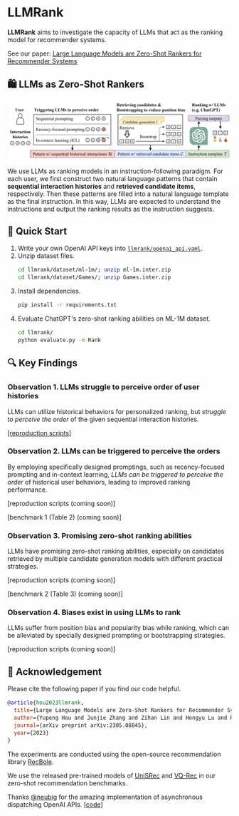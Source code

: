 # LLMRank

**LLMRank** aims to investigate the capacity of LLMs that act as the ranking model for recommender systems.

See our paper: [Large Language Models are Zero-Shot Rankers for Recommender Systems](https://arxiv.org/abs/2305.08845)

## 🛍️ LLMs as Zero-Shot Rankers

![](assets/model.png)

We use LLMs as ranking models in an instruction-following paradigm. For each user, we first construct two natural language patterns that contain **sequential interaction histories** and **retrieved candidate items**, respectively. Then these patterns are filled into a natural language template as the final instruction. In this way, LLMs are expected to understand the instructions and output the ranking results as the instruction suggests.

## 🚀 Quick Start

1. Write your own OpenAI API keys into [`llmrank/openai_api.yaml`](https://github.com/RUCAIBox/LLMRank/blob/master/llmrank/openai_api.yaml).
2. Unzip dataset files.
    ```bash
    cd llmrank/dataset/ml-1m/; unzip ml-1m.inter.zip
    cd llmrank/dataset/Games/; unzip Games.inter.zip
    ```
3. Install dependencies.
    ```bash
    pip install -r requirements.txt
    ```
4. Evaluate ChatGPT's zero-shot ranking abilities on ML-1M dataset.
    ```bash
    cd llmrank/
    python evaluate.py -m Rank
    ```

## 🔍 Key Findings

### Observation 1. LLMs struggle to perceive order of user histories

LLMs can utilize historical behaviors for personalized ranking, but *struggle to perceive the order* of the given sequential interaction histories.

[[reproduction scripts]](scripts/ob1-struggle-to-perceive-order.md)

### Observation 2. LLMs can be triggered to perceive the orders

By employing specifically designed promptings, such as recency-focused prompting and in-context learning, *LLMs can be triggered to perceive the order* of historical user behaviors, leading to improved ranking performance.

[reproduction scripts (coming soon)]

[benchmark 1 (Table 2) (coming soon)]

### Observation 3. Promising zero-shot ranking abilities

LLMs have promising zero-shot ranking abilities, especially on candidates retrieved by multiple candidate generation models with different practical strategies.

[reproduction scripts (coming soon)]

[benchmark 2 (Table 3) (coming soon)]

### Observation 4. Biases exist in using LLMs to rank

LLMs suffer from position bias and popularity bias while ranking, which can be alleviated by specially designed prompting or bootstrapping strategies.

[reproduction scripts (coming soon)]

## 🌟 Acknowledgement

Please cite the following paper if you find our code helpful.

```bibtex
@article{hou2023llmrank,
  title={Large Language Models are Zero-Shot Rankers for Recommender Systems},
  author={Yupeng Hou and Junjie Zhang and Zihan Lin and Hongyu Lu and Ruobing Xie and Julian McAuley and Wayne Xin Zhao},
  journal={arXiv preprint arXiv:2305.08845},
  year={2023}
}
```

The experiments are conducted using the open-source recommendation library [RecBole](https://github.com/RUCAIBox/RecBole).

We use the released pre-trained models of [UniSRec](https://github.com/RUCAIBox/UniSRec) and [VQ-Rec](https://github.com/RUCAIBox/VQ-Rec) in our zero-shot recommendation benchmarks.

Thanks [@neubig](https://github.com/neubig) for the amazing implementation of asynchronous dispatching OpenAI APIs. [[code]](https://gist.github.com/neubig/80de662fb3e225c18172ec218be4917a)
